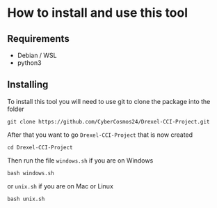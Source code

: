 # How to install and use this tool 


## Requirements 
-  Debian / WSL 
- python3 

## Installing 

To install this tool you will need to use git to clone the package into the folder 

```
git clone https://github.com/CyberCosmos24/Drexel-CCI-Project.git 
```
After that you want to go `Drexel-CCI-Project` that is now created 

```
cd Drexel-CCI-Project
```
Then run the file `windows.sh` if you are on Windows 
```
bash windows.sh
```
or `unix.sh` if you are on Mac or Linux
```
bash unix.sh
```
